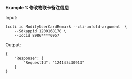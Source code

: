 **Example 1: 修改物联卡备注信息**



Input: 

```
tccli ic ModifyUserCardRemark --cli-unfold-argument  \
    --Sdkappid 1200168178 \
    --Iccid 8986****0957
```

Output: 
```
{
    "Response": {
        "RequestId": "124145i30913"
    }
}
```

